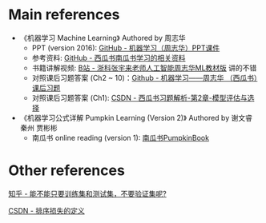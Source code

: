 # Main references

- 《机器学习 Machine Learning》 Authored by 周志华
  - PPT (version 2016): [GitHub - 机器学习（周志华）PPT课件](https://github.com/ciyi233/MachineLearning-ZhouZhihua-PPT)
  - 参考资料: [GitHub - 西瓜书南瓜书学习的相关资料](https://github.com/sanbuphy/chiguaqunzhong)
  - 书籍讲解视频: [B站 - 浙科张宇来老师人工智能周志华ML教材版](https://www.bilibili.com/video/BV1gF411P7We?p=1) 讲的不错
  - 对照课后习题答案 (Ch2 ~ 10)：[Github - 机器学习——周志华 （西瓜书）课后习题](https://github.com/hanmq/MachineLearning_Zhouzhihua_ProblemSets/tree/master)
  - 对照课后习题答案 (Ch1): [CSDN - 西瓜书习题解析-第2章-模型评估与选择](https://blog.csdn.net/JeremyZhao1998/article/details/114588060?spm=1001.2014.3001.5502)
- 《机器学习公式详解 Pumpkin Learning (Version 2)》 Authored by 谢文睿 秦州 贾彬彬
  - 南瓜书 online reading (version 1): [南瓜书PumpkinBook](https://datawhalechina.github.io/pumpkin-book/#/chapter1/chapter1)

# Other references

[知乎 - 能不能只要训练集和测试集，不要验证集呢?](https://www.zhihu.com/question/265443164/answer/2417856431)

[CSDN - 排序损失的定义](https://blog.csdn.net/weixin_52703681/article/details/122960681)

